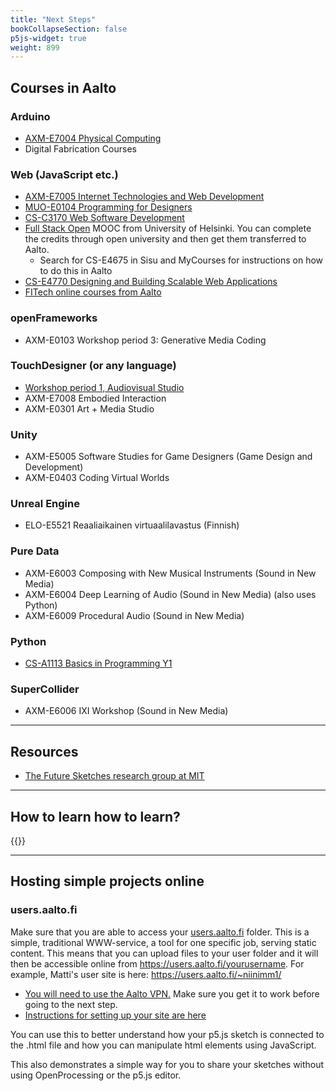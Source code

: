 ```yaml
---
title: "Next Steps"
bookCollapseSection: false
p5js-widget: true
weight: 899
---
```


## Courses in Aalto

### Arduino

- [AXM-E7004 Physical Computing](https://sisu.aalto.fi/student/courseunit/aalto-CU-1150932207-20220801/brochure)
- Digital Fabrication Courses

### Web (JavaScript etc.)

- [AXM-E7005 Internet Technologies and Web Development](https://sisu.aalto.fi/student/courseunit/aalto-CU-1150932211-20220801/brochure)
- [MUO-E0104 Programming for Designers](https://sisu.aalto.fi/student/courseunit/aalto-CU-1150932450-20220801/brochure)
- [CS-C3170 Web Software Development](https://sisu.aalto.fi/student/courseunit/otm-b315be41-994c-4441-8719-b8030dc49479/brochure)
- [Full Stack Open](https://fullstackopen.com/en/) MOOC from University of Helsinki. You can complete the credits through open university and then get them transferred to Aalto.
  - Search for CS-E4675 in Sisu and MyCourses for instructions on how to do this in Aalto
- [CS-E4770 Designing and Building Scalable Web Applications](https://sisu.aalto.fi/student/courseunit/aalto-CU-1150933377-20220801/brochure)
- [FITech online courses from Aalto](https://fitech101.aalto.fi/)

### openFrameworks

- AXM-E0103 Workshop period 3: Generative Media Coding

### TouchDesigner (or any language)

- [Workshop period 1, Audiovisual Studio](https://sisu.aalto.fi/student/courseunit/aalto-CU-1150932525-20220801/completion-methods)
- AXM-E7008 Embodied Interaction
- AXM-E0301 Art + Media Studio

### Unity

- AXM-E5005 Software Studies for Game Designers (Game Design and Development)
- AXM-E0403 Coding Virtual Worlds

### Unreal Engine

- ELO-E5521 Reaaliaikainen virtuaalilavastus (Finnish)

### Pure Data

- AXM-E6003 Composing with New Musical Instruments (Sound in New Media)
- AXM-E6004 Deep Learning of Audio (Sound in New Media) (also uses Python)
- AXM-E6009 Procedural Audio (Sound in New Media)

### Python

- [CS-A1113 Basics in Programming Y1](https://sisu.aalto.fi/student/courseunit/otm-09489bfa-013e-487a-95ae-c80f912bc0ec/brochure)

### SuperCollider

- AXM-E6006 IXI Workshop (Sound in New Media)

---

## Resources

- [The Future Sketches research group at MIT](https://www.media.mit.edu/groups/future-sketches/overview/)

--- 

## How to learn how to learn?

{{<youtube FJn6_dCp-BM>}}

---

## Hosting simple projects online

### users.aalto.fi

Make sure that you are able to access your [users.aalto.fi](https://users.aalto.fi/) folder. This is a simple, traditional WWW-service, a tool for one specific job, serving static content. This means that you can upload files to your user folder and it will then be accessible online from https://users.aalto.fi/yourusername. For example, Matti's user site is here: https://users.aalto.fi/~niinimm1/

- [You will need to use the Aalto VPN.](https://www.aalto.fi/en/services/establishing-a-remote-connection-vpn-to-an-aalto-network) Make sure you get it to work before going to the next step.
- [Instructions for setting up your site are here](https://www.aalto.fi/en/services/usersaaltofi)

You can use this to better understand how your p5.js sketch is connected to the .html file and how you can manipulate html elements using JavaScript.

This also demonstrates a simple way for you to share your sketches without using OpenProcessing or the p5.js editor.